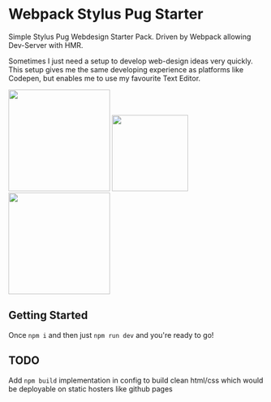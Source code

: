 # Webpack Stylus Pug Starter
Simple Stylus Pug Webdesign Starter Pack. Driven by Webpack allowing Dev-Server with HMR.

Sometimes I just need a setup to develop web-design ideas very quickly. This setup gives me the same developing experience as platforms like Codepen, but enables me to use my favourite Text Editor.

<div>
<a href="https://webpack.js.org"><img width="200" heigth="200" src="https://webpack.js.org/assets/icon-square-big.svg"></a>
<a href="http://stylus-lang.com/"><img src="http://stylus-lang.com/img/stylus-logo.svg" height="150"></a>
<a href="https://pugjs.org/api/getting-started.html"><img src="https://cdn.rawgit.com/pugjs/pug-logo/eec436cee8fd9d1726d7839cbe99d1f694692c0c/SVG/pug-final-logo-_-colour-128.svg" height="200"></a>
</div>


## Getting Started
Once `npm i` and then just `npm run dev` and you're ready to go!

## TODO
Add `npm build` implementation in config to build clean html/css which would be deployable on static hosters like github pages
